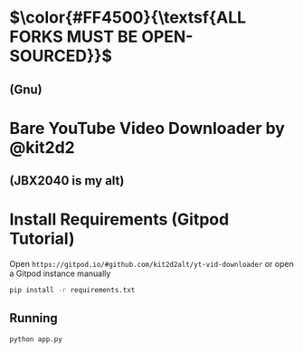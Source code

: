 # $\color{#FF4500}{\textsf{ALL FORKS MUST BE OPEN-SOURCED}}$ 
## (Gnu)

# Bare YouTube Video Downloader by @kit2d2 
## (JBX2040 is my alt)

# Install Requirements (Gitpod Tutorial)

Open `https://gitpod.io/#github.com/kit2d2alt/yt-vid-downloader` or open a Gitpod instance manually

```bash
pip install -r requirements.txt
```

## Running
```bash
python app.py
```
